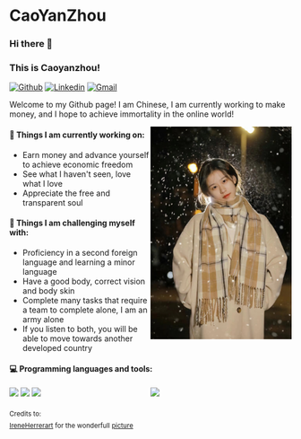 # CaoYanZhou
### Hi there 👋 
### This is Caoyanzhou!

[![Github](https://img.shields.io/badge/-Github-000?style=flat&logo=Github&logoColor=white)](https://github.com/caoyanzhou)
[![Linkedin](https://img.shields.io/badge/-Twitter-blue?style=flat&logo=Twitter&logoColor=white)](https://twitter.com/caoyanzhou)
[![Gmail](https://img.shields.io/badge/-Gmail-c14438?style=flat&logo=Gmail&logoColor=white)](mailto:cty1323204440@gmail.com)

Welcome to my Github page! I am Chinese, I am currently working to make money, and I hope to achieve immortality in the online world!

<img align="right" alt="img" src="https://github.com/caoyanzhou/caoyanzhou/blob/%E2%9C%8D/cover_image.jpg" width="50%" height="auto" />


  #### 🌱 Things I am currently working on: 
  - Earn money and advance yourself to achieve economic freedom 
  - See what I haven't seen, love what I love 
  - Appreciate the free and transparent soul

  #### :muscle: Things I am challenging myself with:
  - Proficiency in a second foreign language and learning a minor language
  - Have a good body, correct vision and body skin
  - Complete many tasks that require a team to complete alone, I am an army alone
  - If you listen to both, you will be able to move towards another developed country

  #### :computer: Programming languages and tools: 
  <p>
  	<img width="50%" align="right" src="https://github-readme-stats.vercel.app/api?username=caoyanzhou&show_icons=true&hide_border=true" />


  <code><img width="10%" src="https://www.vectorlogo.zone/logos/python/python-ar21.svg"></code> 
  <code><img width="10%" src="https://www.vectorlogo.zone/logos/mysql/mysql-ar21.svg"></code>
  <code><img width="10%" src="https://www.vectorlogo.zone/logos/git-scm/git-scm-ar21.svg"></code>
  </p>

  <sub>Credits to: <br/>[IreneHerrerart](https://www.artstation.com/ireneherrera) for the wonderfull [picture](https://github.com/FernandoRoldan93/FernandoRoldan93/blob/master/cover_image.jpg)</sub>

  
